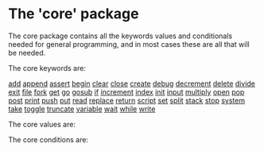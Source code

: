 # The 'core' package

The core package contains all the keywords values and conditionals needed for general programming, and in most cases these are all that will be needed.

The core keywords are:

[add](core/add.md) [append](core/append.md) [assert](core/assert.md) [begin](core/begin.md) [clear](core/clear.md) [close](core/close.md) [create](core/create.md) [debug](core/debug.md) [decrement](core/decrement.md) [delete](core/delete.md) [divide](core/divide.md) [exit](core/exit.md) [file](core/file.md) [fork](core/fork.md) [get](core/get.md) [go](core/go.md) [gosub](core/gosub.md) [if](core/if.md) [increment](core/increment.md) [index](core/index.md) [init](core/init.md) [input](core/input.md) [multiply](core/multiply.md) [open](core/open.md) [pop](core/pop.md) [post](core/post.md) [print](core/print.md) [push](core/push.md) [put](core/put.md) [read](core/read.md) [replace](core/replace.md) [return](core/return.md) [script](core/script.md) [set](core/set.md) [split](core/split.md) [stack](core/stack.md) [stop](core/stop.md) [system](core/system.md) [take](core/take.md) [toggle](core/toggle.md) [truncate](core/truncate.md) [variable](core/variable.md) [wait](core/wait.md) [while](core/while.md) [write](core/write.md)

The core values are:


The core conditions are:
